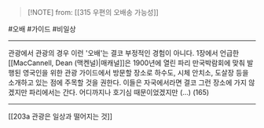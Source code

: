  > [!NOTE] from: [[315 우편의 오배송 가능성]]

#오배 #가이드 #비일상  

--- 
관광에서 관광의 경우 이런 '오배'는 결코 부정적인 경험이 아니다. 1장에서 언급한 [[MacCannell, Dean (맥켄널)|매캐널]]은 1900년에 열린 파리 만국박람회에 맞춰 발행된 영국인을 위한 관광 가이드에서 방문할 장소로 하수도, 시체 안치소, 도살장 등을 소개하고 있는 점에 주목할 것을 권한다. 이들은 자국에서라면 결코 그런 장소에 가지 않겠지만 파리에서는 간다. 어디까지나 호기심 때문이었겠지만 (...) (165)

--- 
[[203a 관광은 일상과 떨어지는 것]]
